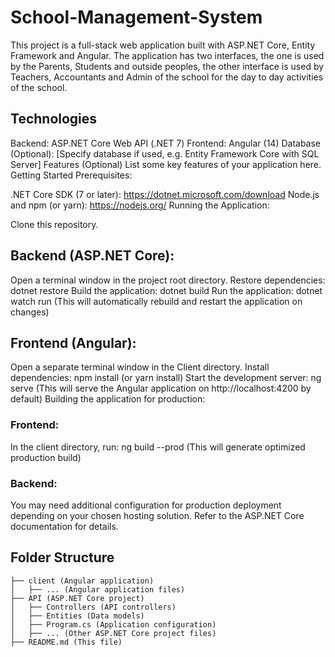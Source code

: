 # School-Management-System
This project is a full-stack web application built with ASP.NET Core, Entity Framework and Angular.
The application has two interfaces, the one is used by the Parents, Students and outside peoples, the other interface is used by Teachers, Accountants and Admin of the school for the day to day activities of the school.

## Technologies
Backend: ASP.NET Core Web API (.NET 7)
Frontend: Angular (14)
Database (Optional): [Specify database if used, e.g. Entity Framework Core with SQL Server]
Features (Optional)
List some key features of your application here.
Getting Started
Prerequisites:

.NET Core SDK (7 or later): https://dotnet.microsoft.com/download
Node.js and npm (or yarn): https://nodejs.org/
Running the Application:

Clone this repository.

## Backend (ASP.NET Core):
Open a terminal window in the project root directory.
Restore dependencies: dotnet restore
Build the application: dotnet build
Run the application: dotnet watch run (This will automatically rebuild and restart the application on changes)

## Frontend (Angular):
Open a separate terminal window in the Client directory.
Install dependencies: npm install (or yarn install)
Start the development server: ng serve (This will serve the Angular application on http://localhost:4200 by default)
Building the application for production:

### Frontend:
In the client directory, run: ng build --prod (This will generate optimized production build)

### Backend:
You may need additional configuration for production deployment depending on your chosen hosting solution. Refer to the ASP.NET Core documentation for details.

## Folder Structure
```
├── client (Angular application)
│   ├── ... (Angular application files)
├── API (ASP.NET Core project)
│   ├── Controllers (API controllers)
│   ├── Entities (Data models)
│   ├── Program.cs (Application configuration)
│   ├── ... (Other ASP.NET Core project files)
├── README.md (This file)
```
